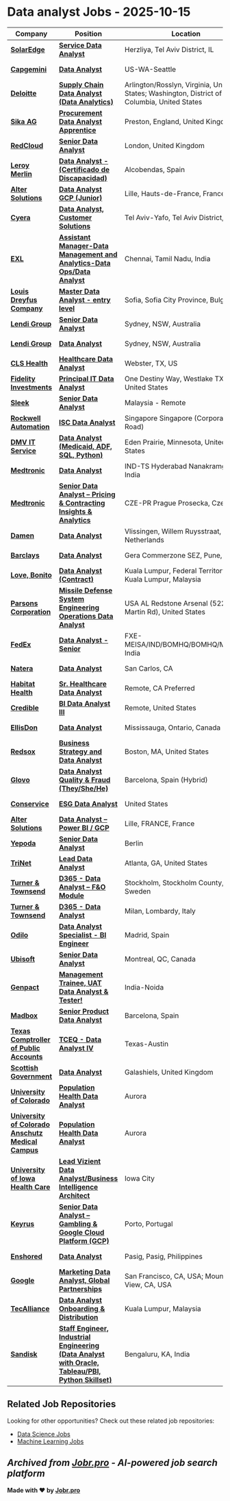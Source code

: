 # Data analyst Jobs - 2025-10-15

| Company | Position | Location | Type | Date |
| ------- | -------- | -------- | ---- | ------ |
| **[SolarEdge](https://www.solaredge.com/)** | **[Service Data Analyst](https://jobr.pro/job/30274839/service-data-analyst?utm_source=github&utm_medium=repo&utm_campaign=github-data-analyst-jobs)** | Herzliya, Tel Aviv District, IL | On Site | Oct 15 |
| **[Capgemini](https://www.capgemini.com/)** | **[Data Analyst](https://jobr.pro/job/30263111/data-analyst?utm_source=github&utm_medium=repo&utm_campaign=github-data-analyst-jobs)** | US-WA-Seattle | On Site | Oct 15 |
| **[Deloitte](https://www.deloitte.com/)** | **[Supply Chain Data Analyst (Data Analytics)](https://jobr.pro/job/30258397/supply-chain-data-analyst-data-analytics?utm_source=github&utm_medium=repo&utm_campaign=github-data-analyst-jobs)** | Arlington/Rosslyn, Virginia, United States; Washington, District of Columbia, United States | On Site | Oct 15 |
| **[Sika AG](https://www.sika.com)** | **[Procurement Data Analyst Apprentice](https://jobr.pro/job/30257856/procurement-data-analyst-apprentice?utm_source=github&utm_medium=repo&utm_campaign=github-data-analyst-jobs)** | Preston, England, United Kingdom | On Site | Oct 15 |
| **[RedCloud](https://redcloudtechnology.com/)** | **[Senior Data Analyst](https://jobr.pro/job/30253819/senior-data-analyst?utm_source=github&utm_medium=repo&utm_campaign=github-data-analyst-jobs)** | London, United Kingdom | On Site | Oct 15 |
| **[Leroy Merlin](https://www.leroymerlin.es/)** | **[Data Analyst - (Certificado de Discapacidad)](https://jobr.pro/job/30255163/data-analyst-certificado-de-discapacidad?utm_source=github&utm_medium=repo&utm_campaign=github-data-analyst-jobs)** | Alcobendas, Spain | On Site | Oct 15 |
| **[Alter Solutions](https://www.alter-solutions.com/)** | **[Data Analyst GCP (Junior)](https://jobr.pro/job/30257885/data-analyst-gcp-junior?utm_source=github&utm_medium=repo&utm_campaign=github-data-analyst-jobs)** | Lille, Hauts-de-France, France | On Site | Oct 15 |
| **[Cyera](https://www.cyera.io/)** | **[Data Analyst, Customer Solutions](https://jobr.pro/job/30273693/data-analyst-customer-solutions?utm_source=github&utm_medium=repo&utm_campaign=github-data-analyst-jobs)** | Tel Aviv-Yafo, Tel Aviv District, IL | On Site | Oct 15 |
| **[EXL](https://www.exlservice.com/)** | **[Assistant Manager-Data Management and Analytics-Data Ops/Data Analyst](https://jobr.pro/job/30261278/assistant-manager-data-management-and-analytics-data-opsdata-analyst?utm_source=github&utm_medium=repo&utm_campaign=github-data-analyst-jobs)** | Chennai, Tamil Nadu, India | On Site | Oct 15 |
| **[Louis Dreyfus Company](https://www.ldc.com)** | **[Master Data Analyst - entry level](https://jobr.pro/job/30257891/master-data-analyst-entry-level?utm_source=github&utm_medium=repo&utm_campaign=github-data-analyst-jobs)** | Sofia, Sofia City Province, Bulgaria | On Site | Oct 15 |
| **[Lendi Group](https://www.lendigroup.com.au/)** | **[Senior Data Analyst](https://jobr.pro/job/30224737/senior-data-analyst?utm_source=github&utm_medium=repo&utm_campaign=github-data-analyst-jobs)** | Sydney, NSW, Australia | On Site | Oct 15 |
| **[Lendi Group](https://www.lendigroup.com.au/)** | **[Data Analyst](https://jobr.pro/job/30224739/data-analyst?utm_source=github&utm_medium=repo&utm_campaign=github-data-analyst-jobs)** | Sydney, NSW, Australia | On Site | Oct 15 |
| **[CLS Health](https://cls.health/)** | **[Healthcare Data Analyst](https://jobr.pro/job/30250809/healthcare-data-analyst?utm_source=github&utm_medium=repo&utm_campaign=github-data-analyst-jobs)** | Webster, TX, US | On Site | Oct 15 |
| **[Fidelity Investments](https://www.fidelity.com/)** | **[Principal IT Data Analyst](https://jobr.pro/job/30252616/principal-it-data-analyst?utm_source=github&utm_medium=repo&utm_campaign=github-data-analyst-jobs)** | One Destiny Way, Westlake TX, United States | On Site | Oct 15 |
| **[Sleek](https://sleek.com/)** | **[Senior Data Analyst](https://jobr.pro/job/30238157/senior-data-analyst?utm_source=github&utm_medium=repo&utm_campaign=github-data-analyst-jobs)** | Malaysia - Remote | Remote | Oct 15 |
| **[Rockwell Automation](https://www.rockwellautomation.com/)** | **[ISC Data Analyst](https://jobr.pro/job/30245821/isc-data-analyst?utm_source=github&utm_medium=repo&utm_campaign=github-data-analyst-jobs)** | Singapore Singapore (Corporation Road) | On Site | Oct 15 |
| **[DMV IT Service](https://www.dmvitservice.com/)** | **[Data Analyst (Medicaid, ADF, SQL, Python)](https://jobr.pro/job/30253474/data-analyst-medicaid-adf-sql-python?utm_source=github&utm_medium=repo&utm_campaign=github-data-analyst-jobs)** | Eden Prairie, Minnesota, United States | On Site | Oct 15 |
| **[Medtronic](https://www.medtronic.com/)** | **[Data Analyst](https://jobr.pro/job/30270159/data-analyst?utm_source=github&utm_medium=repo&utm_campaign=github-data-analyst-jobs)** | IND-TS Hyderabad Nanakramguda, India | On Site | Oct 15 |
| **[Medtronic](https://www.medtronic.com/)** | **[Senior Data Analyst – Pricing & Contracting Insights & Analytics](https://jobr.pro/job/30269888/senior-data-analyst-pricing-contracting-insights-analytics?utm_source=github&utm_medium=repo&utm_campaign=github-data-analyst-jobs)** | CZE-PR Prague Prosecka, Czechia | On Site | Oct 15 |
| **[Damen](https://www.damen.com/)** | **[Data Analyst](https://jobr.pro/job/30274606/data-analyst?utm_source=github&utm_medium=repo&utm_campaign=github-data-analyst-jobs)** | Vlissingen, Willem Ruysstraat, Netherlands | On Site | Oct 15 |
| **[Barclays](https://home.barclays/)** | **[Data Analyst](https://jobr.pro/job/30276163/data-analyst?utm_source=github&utm_medium=repo&utm_campaign=github-data-analyst-jobs)** | Gera Commerzone SEZ, Pune, India | On Site | Oct 15 |
| **[Love, Bonito](https://www.lovebonito.com/)** | **[Data Analyst (Contract)](https://jobr.pro/job/30269088/data-analyst-contract?utm_source=github&utm_medium=repo&utm_campaign=github-data-analyst-jobs)** | Kuala Lumpur, Federal Territory of Kuala Lumpur, Malaysia | On Site | Oct 15 |
| **[Parsons Corporation](https://www.parsons.com/)** | **[Missile Defense System Engineering Operations Data Analyst](https://jobr.pro/job/30260423/missile-defense-system-engineering-operations-data-analyst?utm_source=github&utm_medium=repo&utm_campaign=github-data-analyst-jobs)** | USA AL Redstone Arsenal (5224 Martin Rd), United States | On Site | Oct 15 |
| **[FedEx](https://www.fedex.com/)** | **[Data Analyst - Senior](https://jobr.pro/job/30276602/data-analyst-senior?utm_source=github&utm_medium=repo&utm_campaign=github-data-analyst-jobs)** | FXE-MEISA/IND/BOMHQ/BOMHQ/Mumbai, India | On Site | Oct 15 |
| **[Natera](https://www.natera.com/)** | **[Data Analyst](https://jobr.pro/job/30214231/data-analyst?utm_source=github&utm_medium=repo&utm_campaign=github-data-analyst-jobs)** | San Carlos, CA | On Site | Oct 14 |
| **[Habitat Health](https://www.habitathealth.com/)** | **[Sr. Healthcare Data Analyst](https://jobr.pro/job/30224128/sr-healthcare-data-analyst?utm_source=github&utm_medium=repo&utm_campaign=github-data-analyst-jobs)** | Remote, CA Preferred | Remote | Oct 14 |
| **[Credible](https://www.credible.com/)** | **[BI Data Analyst III](https://jobr.pro/job/30221226/bi-data-analyst-iii?utm_source=github&utm_medium=repo&utm_campaign=github-data-analyst-jobs)** | Remote, United States | Remote | Oct 14 |
| **[EllisDon](https://www.ellisdon.com/)** | **[Data Analyst](https://jobr.pro/job/30222943/data-analyst?utm_source=github&utm_medium=repo&utm_campaign=github-data-analyst-jobs)** | Mississauga, Ontario, Canada | On Site | Oct 14 |
| **[Redsox](https://www.mlb.com/redsox)** | **[Business Strategy and Data Analyst](https://jobr.pro/job/30215056/business-strategy-and-data-analyst?utm_source=github&utm_medium=repo&utm_campaign=github-data-analyst-jobs)** | Boston, MA, United States | On Site | Oct 14 |
| **[Glovo](https://glovoapp.com/)** | **[Data Analyst Quality & Fraud (They/She/He)](https://jobr.pro/job/30226549/data-analyst-quality-fraud-theyshehe?utm_source=github&utm_medium=repo&utm_campaign=github-data-analyst-jobs)** | Barcelona, Spain (Hybrid) | On Site | Oct 14 |
| **[Conservice](https://www.conservice.com/)** | **[ESG Data Analyst](https://jobr.pro/job/30203911/esg-data-analyst?utm_source=github&utm_medium=repo&utm_campaign=github-data-analyst-jobs)** | United States | On Site | Oct 14 |
| **[Alter Solutions](https://www.alter-solutions.com/)** | **[Data Analyst – Power BI / GCP](https://jobr.pro/job/30211903/data-analyst-power-bi-gcp?utm_source=github&utm_medium=repo&utm_campaign=github-data-analyst-jobs)** | Lille, FRANCE, France | On Site | Oct 14 |
| **[Yepoda](https://yepoda.com/)** | **[Senior Data Analyst](https://jobr.pro/job/30221925/senior-data-analyst?utm_source=github&utm_medium=repo&utm_campaign=github-data-analyst-jobs)** | Berlin | On Site | Oct 14 |
| **[TriNet](https://www.trinet.com/)** | **[Lead Data Analyst](https://jobr.pro/job/30194676/lead-data-analyst?utm_source=github&utm_medium=repo&utm_campaign=github-data-analyst-jobs)** | Atlanta, GA, United States | On Site | Oct 14 |
| **[Turner & Townsend](https://www.turnerandtownsend.com)** | **[D365 - Data Analyst – F&O Module](https://jobr.pro/job/30230245/d365-data-analyst-fo-module?utm_source=github&utm_medium=repo&utm_campaign=github-data-analyst-jobs)** | Stockholm, Stockholm County, Sweden | On Site | Oct 14 |
| **[Turner & Townsend](https://www.turnerandtownsend.com)** | **[D365 - Data Analyst](https://jobr.pro/job/30211917/d365-data-analyst?utm_source=github&utm_medium=repo&utm_campaign=github-data-analyst-jobs)** | Milan, Lombardy, Italy | On Site | Oct 14 |
| **[Odilo](https://www.odilo.us)** | **[Data Analyst Specialist - BI Engineer](https://jobr.pro/job/30253817/data-analyst-specialist-bi-engineer?utm_source=github&utm_medium=repo&utm_campaign=github-data-analyst-jobs)** | Madrid, Spain | On Site | Oct 14 |
| **[Ubisoft](https://www.ubisoft.com/)** | **[Senior Data Analyst](https://jobr.pro/job/30211920/senior-data-analyst?utm_source=github&utm_medium=repo&utm_campaign=github-data-analyst-jobs)** | Montreal, QC, Canada | On Site | Oct 14 |
| **[Genpact](https://www.genpact.com/)** | **[Management Trainee, UAT Data Analyst & Tester!](https://jobr.pro/job/30187451/management-trainee-uat-data-analyst-tester?utm_source=github&utm_medium=repo&utm_campaign=github-data-analyst-jobs)** | India-Noida | On Site | Oct 14 |
| **[Madbox](https://www.madbox.io/)** | **[Senior Product Data Analyst](https://jobr.pro/job/30249403/senior-product-data-analyst?utm_source=github&utm_medium=repo&utm_campaign=github-data-analyst-jobs)** | Barcelona, Spain | On Site | Oct 14 |
| **[Texas Comptroller of Public Accounts](https://comptroller.texas.gov/)** | **[TCEQ - Data Analyst IV](https://jobr.pro/job/30187279/tceq-data-analyst-iv?utm_source=github&utm_medium=repo&utm_campaign=github-data-analyst-jobs)** | Texas-Austin | On Site | Oct 14 |
| **[Scottish Government](https://www.gov.scot/)** | **[Data Analyst](https://jobr.pro/job/30187820/data-analyst?utm_source=github&utm_medium=repo&utm_campaign=github-data-analyst-jobs)** | Galashiels, United Kingdom | On Site | Oct 14 |
| **[University of Colorado](https://www.cu.edu/)** | **[Population Health Data Analyst](https://jobr.pro/job/30186079/population-health-data-analyst?utm_source=github&utm_medium=repo&utm_campaign=github-data-analyst-jobs)** | Aurora | On Site | Oct 14 |
| **[University of Colorado Anschutz Medical Campus](https://www.cuanschutz.edu/)** | **[Population Health Data Analyst](https://jobr.pro/job/30184191/population-health-data-analyst?utm_source=github&utm_medium=repo&utm_campaign=github-data-analyst-jobs)** | Aurora | On Site | Oct 14 |
| **[University of Iowa Health Care](https://uihealthcare.org/)** | **[Lead Vizient Data Analyst/Business Intelligence Architect](https://jobr.pro/job/30182963/lead-vizient-data-analystbusiness-intelligence-architect?utm_source=github&utm_medium=repo&utm_campaign=github-data-analyst-jobs)** | Iowa City | On Site | Oct 14 |
| **[Keyrus](https://keyrus.com/)** | **[Senior Data Analyst – Gambling & Google Cloud Platform (GCP)](https://jobr.pro/job/30182307/senior-data-analyst-gambling-google-cloud-platform-gcp?utm_source=github&utm_medium=repo&utm_campaign=github-data-analyst-jobs)** | Porto, Portugal | On Site | Oct 14 |
| **[Enshored](https://www.enshored.com/)** | **[Data Analyst](https://jobr.pro/job/30227679/data-analyst?utm_source=github&utm_medium=repo&utm_campaign=github-data-analyst-jobs)** | Pasig, Pasig, Philippines | On Site | Oct 14 |
| **[Google](https://www.google.com/)** | **[Marketing Data Analyst, Global Partnerships](https://jobr.pro/job/30174634/marketing-data-analyst-global-partnerships?utm_source=github&utm_medium=repo&utm_campaign=github-data-analyst-jobs)** | San Francisco, CA, USA; Mountain View, CA, USA | On Site | Oct 14 |
| **[TecAlliance](https://www.tecalliance.net)** | **[Data Analyst Onboarding & Distribution](https://jobr.pro/job/30180834/data-analyst-onboarding-distribution?utm_source=github&utm_medium=repo&utm_campaign=github-data-analyst-jobs)** | Kuala Lumpur, Malaysia | On Site | Oct 14 |
| **[Sandisk](https://www.sandisk.com/)** | **[Staff Engineer, Industrial Engineering (Data Analyst with Oracle, Tableau/PBI, Python Skillset)](https://jobr.pro/job/30181081/staff-engineer-industrial-engineering-data-analyst-with-oracle-tableaupbi-python-skillset?utm_source=github&utm_medium=repo&utm_campaign=github-data-analyst-jobs)** | Bengaluru, KA, India | On Site | Oct 14 |

## Related Job Repositories

Looking for other opportunities? Check out these related job repositories:

- [Data Science Jobs](https://github.com/jobs-jobr-pro/Data-Science-Jobs)
- [Machine Learning Jobs](https://github.com/jobs-jobr-pro/Machine-Learning-Jobs)



*Archived from [Jobr.pro](https://jobr.pro?utm_source=github&utm_medium=repo&utm_campaign=github-data-analyst-jobs) - AI-powered job search platform*
---

**Made with ❤️ by [Jobr.pro](https://jobr.pro?utm_source=github&utm_medium=repo&utm_campaign=github-data-analyst-jobs)**